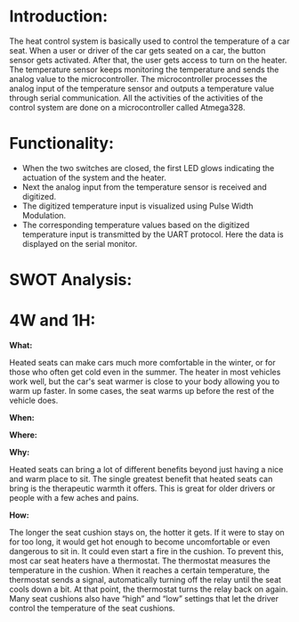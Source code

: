 # **Introduction:**

The heat control system is basically used to control the temperature of a car seat. When a user or driver of the car gets seated on a car, the button sensor gets activated. After that, the user gets access to turn on the heater. The temperature sensor keeps monitoring the temperature and sends the analog value to the microcontroller. The microcontroller processes the analog input of the temperature sensor and outputs a temperature value through serial communication. All the activities of the activities of the control system are done on a microcontroller called Atmega328.

 # **Functionality:**

- When the two switches are closed, the first LED glows indicating the actuation of the system and the heater.
- Next the analog input from the temperature sensor is received and digitized.
- The digitized temperature input is visualized using Pulse Width Modulation.
- The corresponding temperature values based on the digitized temperature input is transmitted by the UART protocol. Here the data is displayed on the serial monitor.

# **SWOT Analysis:**



# **4W and 1H:**

**What:**

Heated seats can make cars much more comfortable in the winter, or for those who often get cold even in the summer. The heater in most vehicles work well, but the car's seat warmer is close to your body allowing you to warm up faster. In some cases, the seat warms up before the rest of the vehicle does.

**When:**

**Where:**

**Why:**

Heated seats can bring a lot of different benefits beyond just having a nice and warm place to sit. The single greatest benefit that heated seats can bring is the therapeutic warmth it offers. This is great for older drivers or people with a few aches and pains.

**How:**

The longer the seat cushion stays on, the hotter it gets. If it were to stay on for too long, it would get hot enough to become uncomfortable or even dangerous to sit in. It could even start a fire in the cushion. To prevent this, most car seat heaters have a thermostat. The thermostat measures the temperature in the cushion. When it reaches a certain temperature, the thermostat sends a signal, automatically turning off the relay until the seat cools down a bit. At that point, the thermostat turns the relay back on again. Many seat cushions also have “high” and “low” settings that let the driver control the temperature of the seat cushions.

